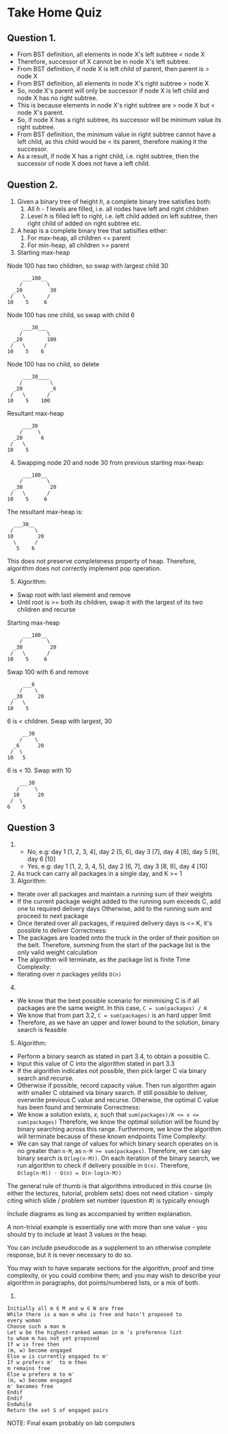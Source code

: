 <!-- SPDX-License-Identifier: zlib-acknowledgement -->
# Take Home Quiz
## Question 1.
* From BST definition, all elements in node X's left subtree \< node X 
* Therefore, successor of X cannot be in node X's left subtree. 
* From BST definition, if node X is left child of parent, then parent is \> node X
* From BST definition, all elements in node X's right subtree \> node X
* So, node X's parent will only be successor if node X is left child and node X has no right subtree.
* This is because elements in node X's right subtree are \> node X but \< node X's parent. 
* So, if node X has a right subtree, its successor will be minimum value its right subtree.
* From BST definition, the minimum value in right subtree cannot have a left child, as this child would be \< its parent, therefore making it the successor.
* As a result, if node X has a right child, i.e. right subtree, then the successor of node X does not have a left child.

## Question 2.
1. Given a binary tree of height *h*, a complete binary tree satisfies both:
   1. All *h - 1* levels are filled, i.e. all nodes have left and right children
   2. Level *h* is filled left to right, i.e. left child added on left subtree, then right child of added on right subtree etc.
2. A heap is a complete binary tree that satisifies either:
   1. For max-heap, all children \<= parent
   2. For min-heap, all children \>= parent
3. Starting max-heap

Node 100 has two children, so swap with largest child 30
```
     ___100__
    /        \
  _20         30
 /   \       /
10    5     6
```
Node 100 has one child, so swap with child 6
```
     ___30___
    /        \
  _20        100
 /   \      /
10    5    6
```
Node 100 has no child, so delete
```
     ___30____
    /         \
  _20         _6
 /   \       /
10    5    100
```
Resultant max-heap
```
     ___30
    /     \
  _20      6
 /   \
10    5
```
4. Swapping node 20 and node 30 from previous starting max-heap:
```
     ___100__
    /        \
  _30         20
 /   \       /
10    5     6
```
The resultant max-heap is:
```
  ___30__
 /       \
10        20
  \      /
   5    6
```
This does not preserve completeness property of heap.
Therefore, algorithm does not correctly implement pop operation.

5. Algorithm:
  * Swap root with last element and remove 
  * Until root is \>= both its children, swap it with the largest of its two children and recurse

Starting max-heap
```
     ___100__
    /        \
  _30         20
 /   \       /
10    5     6
```
Swap 100 with 6 and remove
```
     ___6
    /    \
  _30     20
 /   \
10    5
```

6 is \< children. Swap with largest, 30
```
     __30
    /    \
  _6      20
 /  \
10   5
```
6 is \< 10. Swap with 10
```
    ___30
   /     \
  10      20
 /  \
6    5
```

## Question 3
1. * No, e.g: day 1 [1, 2, 3, 4], day 2 [5, 6], day 3 [7], day 4 [8], day 5 [9], day 6 [10]
   * Yes, e.g: day 1 [1, 2, 3, 4, 5], day 2 [6, 7], day 3 [8, 9], day 4 [10]
2. As truck can carry all packages in a single day, and K \>= 1
3. Algorithm:
  * Iterate over all packages and maintain a running sum of their weights
  * If the current package weight added to the running sum exceeds C, add one to required delivery days
    Otherwise, add to the running sum and proceed to next package
  * Once iterated over all packages, if required delivery days is <= K, it's possible to deliver
  Correctness:
  * The packages are loaded onto the truck in the order of their position on the belt.
    Therefore, summing from the start of the package list is the only valid weight calculation
  * The algorithm will terminate, as the package list is finite
  Time Complexity:
  * Iterating over *n* packages yeilds `O(n)`
4. 
  * We know that the best possible scenario for minimising C is if all packages are the same weight.
    In this case, `C = sum(packages) / K`
  * We know that from part 3.2, `C = sum(packages)` is an hard upper limit
  * Therefore, as we have an upper and lower bound to the solution, binary search is feasible
5. Algorithm:
  * Perform a binary search as stated in part 3.4, to obtain a possible C.
  * Input this value of C into the algorithm stated in part 3.3
  * If the algorithm indicates not possible, then pick larger C via binary search and recurse. 
  * Otherwise if possible, record capacity value. 
    Then run algorithm again with smaller C obtained via binary search.
    If still possible to deliver, overwrite previous C value and recurse.
    Otherwise, the optimal C value has been found and terminate
  Correctness:
  * We know a solution exists, *x*, such that `sum(packages)/K <= x <= sum(packages)` 
    Therefore, we know the optimal solution will be found by binary searching across this range.
    Furthermore, we know the algorithm will terminate because of these known endpoints
  Time Complexity:
  * We can say that range of values for which binary search operates on is no greater than `n·M`, as `n·M >= sum(packages)`.
    Therefore, we can say binary search is `O(log(n·M))`. 
    On each iteration of the binary search, we run algorithm to check if delivery possible in `O(n)`.
    Therefore, `O(log(n·M)) · O(n) = O(n·log(n·M))`




The general rule of thumb is that algorithms introduced in this course (in either the lectures, tutorial, problem sets) does not need citation - 
simply citing which slide / problem set number (question #) is typically enough

Include diagrams as long as accompanied by written explanation.

A non-trivial example is essentially one with more than one value - you should try to include at least 3 values in the heap.

You can include pseudocode as a supplement to an otherwise complete response, but it is never necessary to do so.

You may wish to have separate sections for the algorithm, proof and time complexity, or you could combine them; and you may wish to describe your algorithm in paragraphs, dot points/numbered lists, or a mix of both.

1. 

```
Initially all m ∈ M and w ∈ W are free
While there is a man m who is free and hasn’t proposed to
every woman
Choose such a man m
Let w be the highest-ranked woman in m ’s preference list
to whom m has not yet proposed
If w is free then
(m, w) become engaged
Else w is currently engaged to m'
If w prefers m'  to m then
m remains free
Else w prefers m to m'
(m, w) become engaged
m' becomes free
Endif
Endif
Endwhile
Return the set S of engaged pairs
```

NOTE: Final exam probably on lab computers
